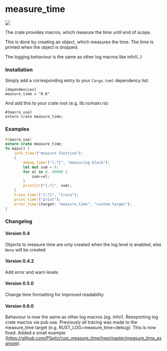 # measure_time

[![](http://meritbadge.herokuapp.com/measure_time)](https://crates.io/crates/measure_time)

The crate provides macros, which measure the time until end of scope.

This is done by creating an object, which measures the time. The time is printed when the object is dropped.

The logging behaviour is the same as other log macros like info!(..)

### Installation

Simply add a corresponding entry to your `Cargo.toml` dependency list:

```toml,ignore
[dependencies]
measure_time = "0.6"
```

And add this to your crate root (e.g. lib.rs/main.rs):

```rust,ignore
#[macro_use]
extern crate measure_time;
```


### Examples

```rust
#[macro_use]
extern crate measure_time;
fn main() {
    info_time!("measure function");
    {
        debug_time!("{:?}", "measuring block");
        let mut sum = 0;
        for el in 0..50000 {
            sum+=el;
        }
        println!("{:?}", sum);
    }
    trace_time!("{:?}", "trace");
    print_time!("print");
    error_time!(target: "measure_time", "custom target");
}
```

### Changelog

#### Version 0.4
Objects to measure time are only created when the log level is enabled, else ```None``` will be created

#### Version 0.4.2
Add error and warn levels

#### Version 0.5.0
Change time formatting for improved readability

#### Version 0.6.0
Behaviour is now the same as other log macros (eg. info!). Reexporting log crate macros via pub use.
Previously all tracing was made to the measure_time target (e.g. RUST_LOG=measure_time=debug). This is now fixed.
Added a small example (https://github.com/PSeitz/rust_measure_time/tree/master/measure_time_example).